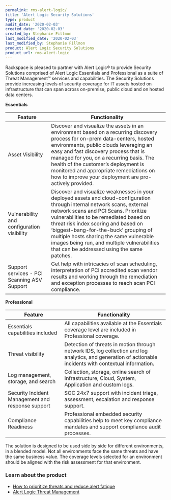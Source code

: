 ```yaml
---
permalink: rms-alert-logic/
title: 'Alert Logic Security Solutions'
type: product
audit_date: '2020-02-03'
created_date: '2020-02-03'
created_by: Stephanie Fillmon
last_modified_date: '2020-02-03'
last_modified_by: Stephanie Fillmon
product: Alert Logic Security Solutions
product_url: rms-alert-logic
---
```


Rackspace is pleased to partner with Alert Logic&reg; to provide Security
Solutions comprised of Alert Logic Essentials and Professional as a suite
of Threat Management&trade; services and capabilities. The Security Solutions
provide increasing levels of security coverage for IT assets hosted on
infrastructure that can span across on-premise, public cloud and on hosted
data centers.

**Essentials**

| Feature | Functionality |
| --- | --- |
| Asset Visibility | Discover and visualize the assets in an environment based on a recurring discovery process for on-prem data-centers, hosted environments, public clouds leveraging an easy and fast discovery process that is managed for you, on a recurring basis.  The health of the customer’s deployment is monitored and appropriate remediations on how to improve your deployment are pro-actively provided. |
| Vulnerability and configuration visibility | Discover and visualize weaknesses in your deployed assets and cloud-configuration through internal network scans, external network scans and PCI Scans.  Prioritize vulnerabilities to be remediated based on threat risk index scoring and based on ‘biggest-bang-for-the-buck’ grouping of multiple hosts sharing the same vulnerable images being run, and multiple vulnerabilities that can be addressed using the same patches. |
| Support services - PCI Scanning ASV Support | Get help with intricacies of scan scheduling, interpretation of PCI accredited scan vendor results and working through the remediation and exception processes to reach scan PCI compliance. |


**Professional**

| Feature | Functionality |
| --- | --- |
| Essentials capabilities included | All capabilities available at the Essentials coverage level are included in Professional coverage. |
| Threat visibility | Detection of threats in motion through network IDS, log collection and log analytics, and generation of actionable incidents with contextual information. |
| Log management, storage, and search | Collection, storage, online search of Infrastructure, Cloud, System, Application and custom logs. |
| Security Incident Management and response support | SOC 24x7 support with incident triage, assessment, escalation and response support. |
| Compliance Readiness | Professional embedded security capabilities help to meet key compliance mandates and support compliance audit processes. |


The solution is designed to be used side by side for different environments, in
a blended model. Not all environments face the same threats and have the same
business value. The coverage levels selected for an environment should be
aligned with the risk assessment for that environment.

### Learn about the product

- [How to prioritize threats and reduce alert fatigue](https://blog.rackspace.com/how-to-prioritize-threats-and-reduce-alert-fatigue)
- [Alert Logic Threat Management](https://www.rackspace.com/en-us/security/tools/intrusion-detection)
